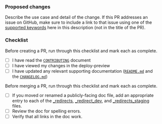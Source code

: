 ### Proposed changes

Describe the use case and detail of the change. If this PR addresses an issue on GitHub, make sure to include a link to that issue using one of the [supported keywords](https://docs.github.com/en/github/managing-your-work-on-github/linking-a-pull-request-to-an-issue) here in this description (not in the title of the PR).

### Checklist

Before creating a PR, run through this checklist and mark each as complete.

- [ ] I have read the [`CONTRIBUTING`](https://github.com/nginxinc/docs/blob/main/CONTRIBUTING.md) document
- [ ] I have viewed my changes in the deploy-preview
- [ ] I have updated any relevant supporting documentation ([`README.md`](https://github.com/nginxinc/docs/blob/main/README.md) and the [`CHANGELOG.md`](https://github.com/nginxinc/docs/blob/main/CHANGELOG.md))

Before merging a PR, run through this checklist and mark each as complete.

- [ ] If you moved or renamed a publicly-facing doc file, add an appropriate entry to each of the [_redirects](_redirects), [_redirect_dev](_redirects_dev), and [_redirects_staging](_redirects_staging) files.
- [ ] Review the doc for spelling errors.
- [ ] Verify that all links in the doc work.
